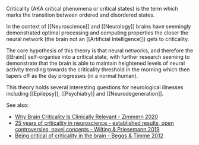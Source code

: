 Criticality (AKA critical phenomena or critical states) is the term which marks the transition between ordered and disordered states. 

In the context of [[Neuroscience]] and [[Neurology]] brains have seemingly demonstrated optimal processing and computing properties the closer the neural network (the brain not an [[Artificial Intelligence]]) gets to criticality.

The core hypothesis of this theory is that neural networks, and therefore the [[Brain]] self-organise into a critical state, with further research seeming to demonstrate that the brain is able to maintain heightened levels of neural activity trending towards the criticality threshold in the morning which then tapers off as the day progresses (in a normal human).

This theory holds several interesting questions for neurological illnesses including [[Epilepsy]], [[Psychiatry]] and [[Neurodegeneration]].


See also:
- [Why Brain Criticality Is Clinically Relevant - Zimmern 2020](https://www.ncbi.nlm.nih.gov/pmc/articles/PMC7479292/)
- [25 years of criticality in neuroscience - established results, open controversies, novel concepts - Wilting & Priesemann 2019](https://pubmed.ncbi.nlm.nih.gov/31546053/)
- [Being critical of criticality in the brain - Beggs & Timme 2012](https://www.ncbi.nlm.nih.gov/pmc/articles/PMC3369250/)